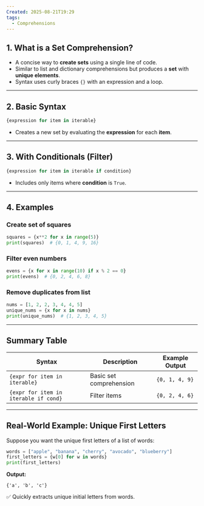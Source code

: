 ```yaml
---
Created: 2025-08-21T19:29
tags:
  - Comprehensions
---
```

## 1. What is a Set Comprehension?

- A concise way to **create sets** using a single line of code.
- Similar to list and dictionary comprehensions but produces a **set** with **unique elements**.
- Syntax uses curly braces `{}` with an expression and a loop.

---

## 2. Basic Syntax

```Python
{expression for item in iterable}

```

- Creates a new set by evaluating the **expression** for each **item**.

---

## 3. With Conditionals (Filter)

```Python
{expression for item in iterable if condition}
```

- Includes only items where **condition** is `True`.

---

## 4. Examples

### Create set of squares

```Python
squares = {x**2 for x in range(5)}
print(squares)  # {0, 1, 4, 9, 16}
```

### Filter even numbers

```Python
evens = {x for x in range(10) if x % 2 == 0}
print(evens)  # {0, 2, 4, 6, 8}
```

### Remove duplicates from list

```Python
nums = [1, 2, 2, 3, 4, 4, 5]
unique_nums = {x for x in nums}
print(unique_nums)  # {1, 2, 3, 4, 5}
```

---

## Summary Table

|Syntax|Description|Example Output|
|---|---|---|
|`{expr for item in iterable}`|Basic set comprehension|`{0, 1, 4, 9}`|
|`{expr for item in iterable if cond}`|Filter items|`{0, 2, 4, 6}`|

---

## Real-World Example: Unique First Letters

Suppose you want the unique first letters of a list of words:

```Python
words = ["apple", "banana", "cherry", "avocado", "blueberry"]
first_letters = {w[0] for w in words}
print(first_letters)
```

**Output:**

```Plain
{'a', 'b', 'c'}
```

✅ Quickly extracts unique initial letters from words.